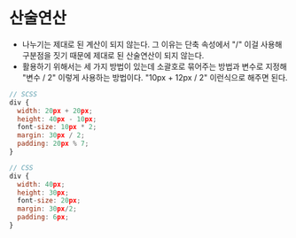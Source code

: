 # 산술연산

- 나누기는 제대로 된 계산이 되지 않는다. 그 이유는 단축 속성에서 "/" 이걸 사용해 구분점을 짓기 때문에 제대로 된 산술연산이 되지 않는다.
- 활용하기 위해서는 세 가지 방법이 있는데 소괄호로 묶어주는 방법과 변수로 지정해  "변수 / 2" 이렇게 사용하는 방법이다. "10px + 12px / 2" 이런식으로 해주면 된다.
```js
// SCSS
div {
  width: 20px + 20px;
  height: 40px - 10px;
  font-size: 10px * 2;
  margin: 30px / 2;
  padding: 20px % 7;
}

// CSS
div {
  width: 40px;
  height: 30px;
  font-size: 20px;
  margin: 30px/2;
  padding: 6px;
}

```
